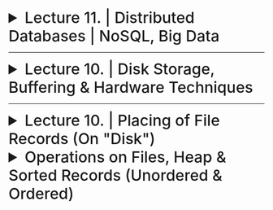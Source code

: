 
<details>
  <summary style="font-size: 30px; font-weight: 500; cursor: pointer;"> Lecture 11. | Distributed Databases | NoSQL, Big Data
  </summary>
  

Distributed computing systems and distributed database (DDB) concepts form the cornerstone of modern big data and database management technologies. Let's dive deep into these concepts, providing technical details and examples.

### Distributed Computing System

1. **Definition & Structure**: A distributed computing system is an assembly of interconnected nodes (or processing sites) through a computer network. These nodes work together to perform tasks.

2. **Task Partitioning**: It involves breaking down a large task into smaller subtasks, which are then distributed among different nodes. This approach enhances efficiency and speed, as tasks are processed in parallel.

3. **Technological Roots**: Distributed Database (DDB) technology is the convergence of database technology and distributed systems technology. This fusion is essential in handling big data challenges.

4. **Example**: Consider a scenario where a large dataset needs to be processed for insights. The dataset is partitioned and distributed across multiple servers (nodes). Each server processes its portion of data, and the results are combined to form the final output.

### Big Data Technologies

1. **Origins**: Arising from distributed systems and database systems, big data technologies integrate data mining and machine learning algorithms. These technologies handle and analyze vast amounts of data to extract valuable knowledge.

2. **Practical Example**: In a big data scenario, such as analyzing social media trends, data is collected from various sources, distributed across multiple nodes for processing, and machine learning algorithms are applied to identify patterns or trends.

### Distributed Database (DDB) Concepts

1. **Distributed Database**: It is a collection of logically interrelated databases distributed over a network.

   - **Key Characteristics**:
     - Databases are connected over a network.
     - There's a logical interrelation among the connected databases.
     - Nodes may not be homogeneous, implying different systems or software could be in use at different nodes.

2. **Distributed Database Management System (DDBMS)**: This software manages the distributed database and makes the distribution transparent to the user.

   - **General Example**: Oracle and IBM offer DDBMS solutions. In these systems, the user queries the database as if it were a single entity, but the DDBMS manages the complexities of distributed data storage and retrieval.

    - **Technical Example**: In a banking system using a DDBMS, customer data might be distributed across different servers located in various regions. When a user accesses their account information, the DDBMS retrieves data from these distributed nodes and presents it seamlessly.

![db111](../static/DB_11_1.png)

### Combining Concepts for Efficiency

In practice, these concepts are often combined. **For example**, a large online retailer might use a distributed computing system to manage its inventory across various warehouses (nodes). Each warehouse database might hold inventory data relevant to its location, and the central system might use a DDBMS to manage this distributed data. Queries about stock levels or product locations are processed by the DDBMS, which retrieves and consolidates information from these distributed nodes.

</details>

  ---

  <details>
  <summary style="font-size: 30px; font-weight: 500; cursor: pointer;"> Lecture 10. | Disk Storage, Buffering & Hardware Techniques
  </summary>

*Types of Storage, with Memory, Access Time and Pricing*

![dbl10](../static/DB_L10.png)

Table 16.1 summarizes the current state of these devices and systems and shows the range of capacities, average access times, bandwidths *(transfer speeds)*, and costs on the open commodity market.

### **There are several primary file organizations:**
- Determine how the file records are physically placed on the disk,
- Determine how the records can be accessed.

* **A heap file** *(or unordered file)* places the records on disk in no particular order by appending new records at the end of the file.
* **A sorted file** *(or sequential file)* keeps the records ordered by the value of a particular field (called the sort key).
* **A hashed file** uses a hash function applied to a particular field (called the hash key) to determine a record’s placement on disk.
* **B-trees**, use tree structures.

---

## Secondary Storage Devices

---
### Disk Storage:

Whole blocks are transferred between disk and main memory for processing.

1. **Logical Block Addressing (LBA)**: In disk drives, each block of data is identified by a unique number called the Logical Block Address (LBA). For example, if a disk has 1,000 blocks, they are numbered from 0 to 999. This system allows the disk drive controller to locate any block efficiently.

2. **Disk Storage Device Mechanics**:
   - **Read-Write Head Movement**: To access data, a read-write head moves to the track containing the desired block. For instance, if data is stored in block 500, the read-write head shifts to the track holding this block.
   - **Disk Rotation and Data Access**: Once the head is positioned, the disk rotates, aligning the block under the read-write head for reading or writing. Imagine a vinyl record player where the needle *(read-write head)* must align with a specific track (block) on the record (disk).

3. **Disk Controller**: This component controls the disk drive and interfaces it with the computer. The disk controller acts as a mediator between the computer and the disk drive, managing data transfers. 
<br></br> Common interfaces include: 
- SCSI (Small Computer System Interface),
- SATA (Serial ATA) 
- SAS (Serial Attached SCSI) 

4. **Performance Factors**:
   - **Seek Time**: This is the time taken to position the read/write head over the correct track. It usually ranges from 5 to 10 milliseconds. For instance, moving the head to access data at the start of the disk versus the end can take this amount of time.
   - **Rotational Delay**: This delay occurs while waiting for the disk to rotate the desired block under the read/write head. In a 15,000 RPM (rotations per minute) hard drive, this delay is about 4 milliseconds.

5. **Data Organization and Access Optimization**:
   - **Placing Related Information on Contiguous Blocks**: To speed up access, related data is stored in adjacent blocks. For example, a document might be stored in blocks 100, 101, and 102, so reading it requires minimal movement of the read-write head.
   - **Minimizing Block Transfers**: The goal is to reduce the number of transfers needed to move data between the disk and main memory. This is achieved through efficient data placement and retrieval strategies.
   - **Double Buffering**: This technique can speed up the transfer of contiguous blocks. It involves pre-loading the next expected block into a buffer while the current block is being processed, thus reducing wait time for subsequent data.
  - **Use of Flash & SSD Memory**: Write the blocks first to the SSD then to the HDD during the idle time. Or In applications where updates occur with high frequency, updates can be lost from main memory if the system crashes. A preventive measure would be to increase the speed of updates/writes to disk.
  - **Use of log disks to temporarily hold writes**: A single disk is assigned to log the write commands. Then all blocks to be written can go to that disk sequentially, thus eliminating any seek time.  This works much faster than doing the writes to a file at random locations, which requires a seek for each write. The log disk can order these writes in *(cylinder, track)* ordering to minimize arm movement when writing.

![dbl10](../static/DB_L10_1.png)

Each circle on DISC is called a **Track** is divided into blocks *(sectors)*
- The block size B is fixed for each system.
- Typical block sizes range from B=512 bytes to B=8192 bytes.
- **Block**s reside within Tracks *(Blocks are unique identified by Block Number also)*
- The *(Actuator & Needle)* **Read/write head** shifts arround to different *Tracks* containing different *Blocks* for Read/Write
- Disk units with an *actuator* are called **movable-head disks** 

![dbl10](../static/DB_L10_2.png)

The number of **tracks on a disk ranges** from a few thousand to 152,000 on the disk drives shown above, and the capacity of each track typically ranges from tens of kilobytes to 150 Kbytes. 
* Often measured as *Bytes per Surface* for 1 Surface of the Disk! (usually about 152k BYTE) Whereas Bytes per track is closer to *1,000 BYTE*
* Because a track usually contains a large amount of information, it is divided into smaller blocks or sectors.

---

#### TL:DR Disc Elaborations:

1. **Platters**: A hard disk contains one or more flat, circular disks called platters, which are coated with a magnetic material. These platters spin around a central axis.

2. **Tracks**: Each platter's surface is divided into concentric circles called tracks. These tracks are the paths along which data is magnetically recorded and read.

3. **Sectors**: Each track is further divided into segments known as sectors. A sector is the smallest unit of storage on a disk and typically holds a fixed amount of data (for example, 512 bytes).

4. **Read/Write Heads**: These are positioned above and below each platter and move in and out to access data on different tracks.

Now, onto the concept of a cylinder:

- **Cylinder Definition**: A cylinder in disk storage is a set of tracks that are in the same position on different platters. Imagine the disk's read/write heads aligned at a specific track number across all platters. The collection of these aligned tracks forms a cylinder.

- **Example**: 
- Imagine a stack of vinyl records on a spindle, where each record represents a platter in the hard disk.
- Each record (platter) has its own set of concentric circles (tracks) where data is stored.
- Now, if you were to select one circle (track) from a record and then choose the same circle from all the other records in the stack, you'd have a set of circles all aligned on top of each other. This stack of aligned circles, spanning across all the platters, is what we call a "cylinder" in hard disk terminology.
---
### Solid State Device (SSD) Storage:
- Known as Enterprise Flash Device *(EFD)* as it's basically a bunch of inter-connected FLASH memory cards. *(Known as Flash Memory)*
- Data is less likely to be fragmented because it is addressed as RAM.
- Flash-based SSD's aren't Volatile Storage!

- DRAM-Based SSD's are faster, but are volatile storage

---
## Buffering of Blocks

![](../static/DB_L10_3.png)

Your understanding is correct. The concepts of interleaved and parallel buffering are methods used to optimize the process of transferring data between a disk and main memory, particularly when handling multiple processes or tasks. Let's elaborate on these concepts:

### Interleaved Fashion of Buffering

In interleaved buffering, multiple processes (like A and B in your example) are handled in an alternating, sequential manner. This is especially relevant when you have a single CPU managing multiple tasks. Here's how it works:

- **Sequential Execution**: The CPU switches back and forth between tasks, executing a bit of one before switching to the other. This creates the appearance of simultaneous execution, but in reality, the CPU is rapidly alternating between tasks.
- **Application in Disk I/O**: When applied to disk I/O, while one block of data is being read from or written to the disk, the CPU can process another block of data that has already been loaded into a different buffer in memory.
- **Example**: Think of it like a chef (CPU) cooking two dishes (processes A and B). The chef starts cooking dish A, then while it's simmering, they start preparing dish B. They keep switching between the two, doing a bit at a time.

### Parallel Fashion of Buffering

Parallel buffering involves simultaneous processing, made possible by having multiple processors or a separate disk I/O processor.

- **Simultaneous Execution**: Different processors handle different tasks concurrently. Unlike interleaving, where a single processor juggles multiple tasks, parallel processing literally processes multiple tasks at the same time.
- **Application in Disk I/O**: While the main CPU processes data in one buffer, the disk I/O processor can independently handle data transfer to or from another buffer. This genuinely parallel approach increases efficiency.
- **Example**: Using the cooking analogy, imagine two chefs (CPU and disk I/O processor) working in the same kitchen, each preparing a different dish (processes C and D) at the same time.

In summary, interleaved buffering is like a single performer juggling multiple tasks in a sequence, while parallel buffering is like a team working on different tasks simultaneously. Double buffering enhances both methods by ensuring that data is always ready for processing, thus reducing waiting times.

---

### Understanding Buffer Management

1. **Buffer and Buffer Pool**: 
   - **Concept**: A buffer is a part of main memory designated to temporarily hold data *(pages or blocks)* read from the disk. The **buffer pool** is a collection of such buffers.
   - **Application Example**: Imagine a database of a large online retailer with millions of product records. Not all records can be loaded into main memory at once due to its limited size. Buffers allow parts of this data to be loaded as needed.

2. **Buffer Manager** *(Akin to Cache Management at a larger Scale)*:
   - **Role**: It decides which buffers to use and what pages to replace when new data is requested.
   - **Example**: In our online retailer's database, when a user queries for products in a specific category, the buffer manager decides which data to load into the buffer pool from disk.

3. **Replacement Strategies**:
   - **Purpose**: To decide which data to keep in the buffer and which to replace.
   - **Example**: Common strategies like Least Recently Used (LRU) might be employed. If product details of 'electronics' were least recently accessed and now 'clothing' details are needed, the 'electronics' data might be replaced.
      - Clock policy: a round-robin variant of the LRU policy
      -  First-in-first-out (FIFO)

### Double Buffering Technique

1. **Concept**: Uses two buffers (A and B) to enhance I/O efficiency. While one buffer is used for reading data from the disk, the other is used for processing data.
2. **Application Example**: Buffer A is loading new product prices from the disk, while Buffer B is being used to update the current prices in the main memory.

### Types of Buffer Managers

1. **Direct Main Memory Control**:
   - **Example**: Traditional RDBMS where the buffer manager directly controls which data resides in the main memory.
2. **Virtual Memory Allocation**:
   - **Example**: Some object-oriented DBMSs where buffers are allocated in virtual memory, and the operating system decides which buffers stay in main memory.

### Buffer Manager Operations

1. **Pin-Count and Dirty Bit**:
   - **Pin-Count**: Number of requests or users for a page. A page with zero pin-count can be replaced.
   - **Dirty Bit**: Indicates if a page has been modified.
   - **Example**: A product description page being edited has a high pin-count and a set dirty bit, indicating it's actively used and modified.

2. **Handling Page Requests**:
   - **Scenario**: A query for product reviews is made.
   - **Buffer Manager Actions**: Checks if the page is in the buffer pool and either increments its pin-count or loads it into a buffer, replacing another page based on the replacement policy.

</details>

---

<details>
  <summary style="font-size: 30px; font-weight: 500; cursor: pointer;"> Lecture 10. | Placing of File Records (On "Disk")
</summary>

### "Disk" Refers to: 
*magnetic disks with rotational memory or solid-state disks with electronic access and no mechanical delays.*

---

**In General** Databases store *records* which are Table Entities (Tuple)

In some database applications, the need may arise for storing data items that consist of large unstructured objects, which represent images, digitized video or audio streams, or free text. These are referred to as BLOBs *(binary large objects).*

Each record consists of a collection of related data **values** or **items** (attributes)
Each **value** is formed of one or more bytes and corresponds to a particular **field** of the record.

In summary, in a database:
- A **record** is a complete set of related data (like a row in a table).
- A **field** is a specific part of a record, defined to hold a certain type of data (like a column in a table).
- A **value** is the actual data stored in a field of a record (like the data in each cell of a table).

![dbl10_4](../static/DB_L10_4.png)

![dbl10_4](../static/DB_L10_5.png)

**In Example B)** 'Name' and 'Department' Fields are Variable Length, that's why they need a seperation field in between.

---

# Record Blocking | Spanned VS. Unspanned Records

A file can have fixed-length records or variable-length records.

#### *File records can be unspanned or spanned*
![dbl10_4](../static/DB_L10_7.png)

- **Unspanned:** Records not allowed to cross block boundaries! *(It's fine for smaller record sizes, as multiple records can still be bunched up on a block!)* 
- **Spanned:** a record can be stored in more than one block. A *pointer* at the end of the first block points to the block containing the remainder of the record in case it is not the next consecutive block on disk. This organization is called spanned because records can span more than one block.
<br></br>
The physical disk blocks that are allocated to hold the file records can be:

1. Contiguous: the file blocks are allocated to consecutive disk blocks
2. Linked: each file block contains a pointer to the next file block
3. Indexed: one or more index blocks contain pointers to the actual file blocks

* It is also common to use combinations of these techniques.

## Blocking Factor
![dbl10_4](../static/DB_L10_6.png)

The blocking factor **bfr** represents the average number of records per block for the file. We can use **bfr** to calculate the number of blocks **b** needed for a file of **r** records: `Math.Ceiling( r / bfr) * blocks`

---

## Allocation Methods

1. **Contiguous Allocation**
   - Contiguous: the file blocks are allocated to consecutive disk blocks
   - **Example**: Imagine a bookshelf where books (file blocks) are placed side by side in order (consecutive disk blocks). This arrangement makes it easy to find and read a whole book (file) quickly. However, if you want to add pages (expand the file), it's challenging unless there's free space right next to it.
   - **Advantages**: Fast reading of entire files.
   - **Disadvantages**: Difficult to expand files.

2. **Linked Allocation**
   -  Linked: each file block contains a pointer to the next file block
   - **Example**: Think of a scavenger hunt where each clue (file block) points to the location of the next clue (next file block). This setup allows easy addition of new clues (expanding the file), but finding and reading all the clues (the whole file) takes time.
   - **Advantages**: Easy file expansion.
   - **Disadvantages**: Slow to read the entire file. *(Slower File Reading)*

3. **Combination of Contiguous and Linked (Clustered Allocation)**
   - **Example**: Imagine a hybrid of the bookshelf and scavenger hunt. Books (clusters of file blocks) are placed side by side, and each book has a note indicating where to find the next book (linked clusters). This balances the ease of reading a set of pages (clusters) and the flexibility of adding more pages (clusters).
   - **Advantages**: Balances read speed and file expansion.

4. **Indexed Allocation**
   - Indexed: one or more index blocks contain pointers to the actual file blocks
   - Uses index blocks for direct access to file blocks, optimizing individual block access at the cost of additional index space.
   - **Example**: Consider a library catalog where the catalog (index block) lists the locations of all pages (file blocks). This allows direct access to any page without needing to go through the entire book.
   - **Advantages**: Efficient access to individual blocks.
   - **Disadvantages**: Requires additional space for index blocks.

### File Headers
- **def**: Contain crucial file information for system programs, aiding in efficient record management and retrieval.
- **Description**: File headers contain essential metadata about a file, *(field names, order, data types, addresses of blocks)* like the disk addresses of file blocks and record formats. This information is used to locate and manage records on disk efficiently.
- **Example**: It's akin to a table of contents in a book, providing quick reference to the exact location of chapters (records).
- The goal of a good file organization is to avoid linear search or full scan of the file and to locate the block that contains a desired record with a minimal number of block transfers
</details>

<details>
  <summary style="font-size: 30px; font-weight: 500; cursor: pointer;"> Operations on Files, Heap & Sorted Records (Unordered & Ordered)
  </summary>



</details>